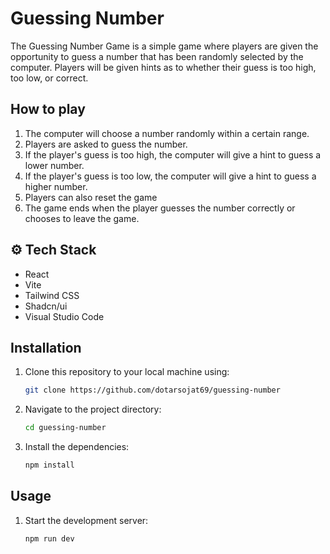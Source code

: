 # Guessing Number

The Guessing Number Game is a simple game where players are given the opportunity to guess a number that has been randomly selected by the computer. Players will be given hints as to whether their guess is too high, too low, or correct.

## How to play

1. The computer will choose a number randomly within a certain range.
2. Players are asked to guess the number.
3. If the player's guess is too high, the computer will give a hint to guess a lower number.
4. If the player's guess is too low, the computer will give a hint to guess a higher number.
5. Players can also reset the game
6. The game ends when the player guesses the number correctly or chooses to leave the game.

## ⚙️ Tech Stack

- React
- Vite
- Tailwind CSS
- Shadcn/ui
- Visual Studio Code

## Installation

1. Clone this repository to your local machine using:

   ```bash
   git clone https://github.com/dotarsojat69/guessing-number
   ```

2. Navigate to the project directory:

   ```bash
   cd guessing-number
   ```

3. Install the dependencies:

   ```bash
   npm install
   ```

## Usage

1. Start the development server:
   ```bash
   npm run dev
   ```
